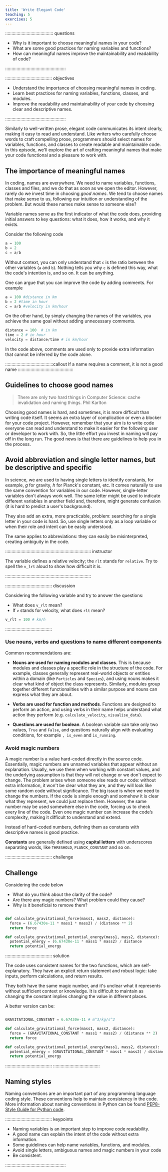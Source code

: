 ```yaml
---
title: 'Write Elegant Code'
teaching: 5
exercises: 5
---
```


:::::::::::::::::::::::::::::::::::::: questions 

- Why is it important to choose meaningful names in your code?
- What are some good practices for naming variables and functions?
- How can meaningful names improve the maintainability and readability of code?

::::::::::::::::::::::::::::::::::::::::::::::::

::::::::::::::::::::::::::::::::::::: objectives

- Understand the importance of choosing meaningful names in coding.
- Learn best practices for naming variables, functions, classes, and modules.
- Improve the readability and maintainability of your code by choosing clear and descriptive names.

::::::::::::::::::::::::::::::::::::::::::::::::

Similarly to well-written prose, elegant code communicates its intent clearly, making it easy to read and understand. 
Like writers who carefully choose words to craft compelling prose, programmers should select names for variables, functions, and classes to create readable and maintainable code.  
In this episode, we'll explore the art of crafting meaningful names that make your code functional and a pleasure to work with.

## The importance of meaningful names 

In coding, names are everywhere. We need to name variables, functions, classes and files, and we do that as soon as we open the editor. However, rarely do we invest time in choosing _good names_. We tend to choose names that make sense to us, following our intuition or understanding of the problem. But would these names make sense to someone else? 

Variable names serve as the first indicator of what the code does, providing initial answers to key questions: what it does, how it works, and why it exists. 

Consider the following code

```python
a = 100 
b = 2
c = a/b
```
Without context, you can only understand that `c` is the ratio between the other variables (`a` and `b`). Nothing tells you why `c` is defined this way, what the code's intention is, and so on. It can be anything. 

One can argue that you can improve the code by adding comments. For example
```python
a = 100 #distance in km
b = 2 #time in hour
c = a/b #velocity in km/hour
```
On the other hand, by simply changing the names of the variables, you achieve the same goal without adding unnecessary comments.  
```python
distance = 100  # in km
time = 2 # in hour
velocity = distance/time # in km/hour
```
In the code above, comments are used only to provide extra information that cannot be inferred by the code alone.

::::::::::::::::::::::::::::::::::::::callout
If a name requires a comment, it is not a good name
::::::::::::::::::::::::::::::::::::::::::::


## Guidelines to choose good names

>There are only two hard things in Computer Science: cache invalidation and naming things.
>Phil Karlton

Choosing good names is hard, and sometimes, it is more difficult than writing code itself. It seems an extra layer of complication or even a blocker for your code project. However, remember that your aim is to write code everyone can read and understand to make it easier for the following user or developer to work with. So, the little effort you invest in naming will pay off in the long run. The good news is that there are guidelines to help you in the process. 

## Avoid abbreviation and single letter names, but be descriptive and specific

In science, we are used to having single letters to identify constants, for example, _g_ for gravity, _h_ for Planck's constant, etc. It comes naturally to use the same convention for variables in our code. However, single-letter variables don't always work well. The same letter might be used to indicate different variables in another field and, therefore, might generate confusion (it is hard to predict a user's background). 

They also add an extra, more practicable, problem: searching for a single letter in your code is hard. So, use single letters only as a loop variable or when their role and intent can be easily understood. 

The same applies to abbreviations: they can easily be misinterpreted, creating ambiguity in the code.

:::::::::::::::::::::::::::::::::::::::::::::::::::::::::::::::::::: instructor

The variable defines a relative velocity; the `rlt` stands for `relative`. 
Try to spell the `v_lrt` aloud to show how difficult it is. 

:::::::::::::::::::::::::::::::::::::::::::::::::::::::::::::::::::: 

::::::::::::::::::::::::::::::::::::: discussion 

Considering the following variable and try to answer the questions:
- What does `v_rlt` mean?
- If `v` stands for velocity, what does `rlt` mean?
```python 
v_rlt = 100 # km/h
```
::::::::::::::::::::::::::::::::::::: 

### Use nouns, verbs and questions to name different components

Common recommendations are:

- **Nouns are used for naming modules and classes**. This is because modules and classes play a specific role in the structure of the code. For example, classes generally represent real-world objects or entities within a domain (like `Particles` and `Species`), and using nouns makes it clear what kind of object the class represents. Similarly, modules group together different functionalities with a similar purpose and nouns can express what they are about. 

- **Verbs are used for function and methods**. Functions are designed to perform an action, and using verbs in their name helps understand what action they perform (e.g. `calculate_velocity`, `visualise_data`).

- **Questions are used for boolean**. A boolean variable can take only two values, `True` and `False`, and questions naturally align with evaluating conditions, for example `, is_even` and `is_running`.

### Avoid magic numbers

A magic number is a value hard-coded directly in the source code. Essentially, magic numbers are unnamed variables that appear without an explanation. Usually, we use them when working with constant values, and the underlying assumption is that they will not change or we don't expect to change. The problem arises when someone else reads our code: without extra information, it won't be clear what they are, and they will look like some random code without significance. The big issue is when we need to change the numbers. If the code is simple enough and somehow it is clear what they represent, we could just replace them. However, the same number may be used somewhere else in the code, forcing us to check every line of the code. Even one magic number can increase the code’s complexity, making it difficult to understand and extend.

Instead of hard-coded numbers, defining them as constants with descriptive names is good practice. 

**Constants** are generally defined using **capital letters** with underscores separating words, like `THRESHOLD`, `PLANCK_CONSTANT` and so on. 


::::::::::::::::::::::::::::::::::::: challenge 
## Challenge

Considering the code below
- What do you think about the clarity of the code?
- Are there any magic numbers? What problem could they cause?
- Why is it beneficial to remove them?

```python 

def calculate_gravitational_force(mass1, mass2, distance):
  force = (6.67430e-11 * mass1 * mass2) / (distance ** 2)
  return force

def calculate_gravitational_potential_energy(mass1, mass2, distance):
  potential_energy = (6.67430e-11 * mass1 * mass2) / distance
  return potential_energy

```

::::::::::::::::::::::::::::::::::::: solution

The code uses consistent names for the two functions, which are self-explanatory. They have an explicit return statement and robust logic: take inputs, perform calculations, and return results. 

They both have the same magic number, and it's unclear what it represents without sufficient context or knowledge. It is difficult to maintain as changing the constant implies changing the value in different places. 

A better version can be:
```python 

GRAVITATIONAL_CONSTANT = 6.67430e-11 # m^3/kg/s^2

def calculate_gravitational_force(mass1, mass2, distance):
  force = (GRAVITATIONAL_CONSTANT * mass1 * mass2) / (distance ** 2)
  return force

def calculate_gravitational_potential_energy(mass1, mass2, distance):
  potential_energy = (GRAVITATIONAL_CONSTANT * mass1 * mass2) / distance
  return potential_energy

```
:::::::::::::::::::::::::::::::::::::
::::::::::::::::::::::::::::::::::::: 

## Naming styles

Naming conventions are an important part of any programming language coding style. These conventions help to maintain consistency in the code.
More information about naming conventions in Python can be found [PEP8-Style Guide for Python code](https://peps.python.org/pep-0008/#naming-conventions).

::::::::::::::::::::::::::::::::::::: keypoints 

 
- Naming variables is an important step to improve code readability.
- A good name can explain the intent of the code without extra information.
- Some guidelines can help name variables, functions, and modules.
- Avoid single letters, ambiguous names and magic numbers in your code
- Be consistent.

::::::::::::::::::::::::::::::::::::::::::::::::
 
